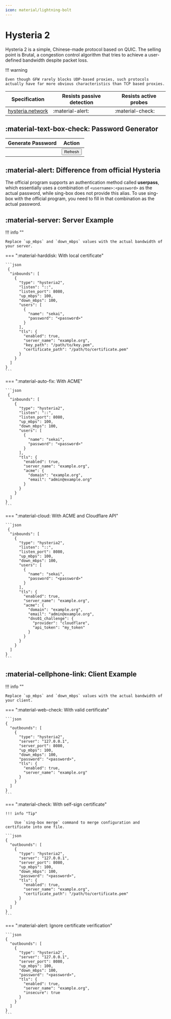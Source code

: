```yaml
---
icon: material/lightning-bolt
---
```


# Hysteria 2

Hysteria 2 is a simple, Chinese-made protocol based on QUIC.
The selling point is Brutal, a congestion control algorithm that
tries to achieve a user-defined bandwidth despite packet loss.

!!! warning

    Even though GFW rarely blocks UDP-based proxies, such protocols actually have far more obvious characteristics than TCP based proxies.

| Specification                                                             | Resists passive detection | Resists active probes |
|---------------------------------------------------------------------------|---------------------------|-----------------------|
| [hysteria.network](https://v2.hysteria.network/docs/developers/Protocol/) | :material-alert:          | :material-check:      |

## :material-text-box-check: Password Generator

| Generate Password          | Action                                                          |
|----------------------------|-----------------------------------------------------------------|
| <code id="password"><code> | <button class="md-button" onclick="generate()">Refresh</button> |

<script>
    function generate() {
        const array = new Uint8Array(16);
        window.crypto.getRandomValues(array);
        document.getElementById("password").textContent = btoa(String.fromCharCode.apply(null, array));
    }
    generate();
</script>

## :material-alert: Difference from official Hysteria

The official program supports an authentication method called **userpass**,
which essentially uses a combination of `<username>:<password>` as the actual password,
while sing-box does not provide this alias.
To use sing-box with the official program, you need to fill in that combination as the actual password.

## :material-server: Server Example

!!! info ""

    Replace `up_mbps` and `down_mbps` values with the actual bandwidth of your server.

=== ":material-harddisk: With local certificate"

    ```json
     {
      "inbounds": [
        {
          "type": "hysteria2",
          "listen": "::",
          "listen_port": 8080,
          "up_mbps": 100,
          "down_mbps": 100,
          "users": [
            {
              "name": "sekai",
              "password": "<password>"
            }
          ],
          "tls": {
            "enabled": true,
            "server_name": "example.org",
            "key_path": "/path/to/key.pem",
            "certificate_path": "/path/to/certificate.pem"
          }
        }
      ]
    }
    ```

=== ":material-auto-fix: With ACME"

    ```json
     {
      "inbounds": [
        {
          "type": "hysteria2",
          "listen": "::",
          "listen_port": 8080,
          "up_mbps": 100,
          "down_mbps": 100,
          "users": [
            {
              "name": "sekai",
              "password": "<password>"
            }
          ],
          "tls": {
            "enabled": true,
            "server_name": "example.org",
            "acme": {
              "domain": "example.org",
              "email": "admin@example.org"
            }
          }
        }
      ]
    }
    ```

=== ":material-cloud: With ACME and Cloudflare API"

    ```json
     {
      "inbounds": [
        {
          "type": "hysteria2",
          "listen": "::",
          "listen_port": 8080,
          "up_mbps": 100,
          "down_mbps": 100,
          "users": [
            {
              "name": "sekai",
              "password": "<password>"
            }
          ],
          "tls": {
            "enabled": true,
            "server_name": "example.org",
            "acme": {
              "domain": "example.org",
              "email": "admin@example.org",
              "dns01_challenge": {
                "provider": "cloudflare",
                "api_token": "my_token"
              }
            }
          }
        }
      ]
    }
    ```

## :material-cellphone-link: Client Example

!!! info ""

    Replace `up_mbps` and `down_mbps` values with the actual bandwidth of your client.

=== ":material-web-check: With valid certificate"

    ```json
    {
      "outbounds": [
        {
          "type": "hysteria2",
          "server": "127.0.0.1",
          "server_port": 8080,
          "up_mbps": 100,
          "down_mbps": 100,
          "password": "<password>",
          "tls": {
            "enabled": true,
            "server_name": "example.org"
          }
        }
      ]
    }
    ```

=== ":material-check: With self-sign certificate"

    !!! info "Tip"
        
        Use `sing-box merge` command to merge configuration and certificate into one file.

    ```json
    {
      "outbounds": [
        {
          "type": "hysteria2",
          "server": "127.0.0.1",
          "server_port": 8080,
          "up_mbps": 100,
          "down_mbps": 100,
          "password": "<password>",
          "tls": {
            "enabled": true,
            "server_name": "example.org",
            "certificate_path": "/path/to/certificate.pem"
          }
        }
      ]
    }
    ```

=== ":material-alert: Ignore certificate verification"

    ```json
    {
      "outbounds": [
        {
          "type": "hysteria2",
          "server": "127.0.0.1",
          "server_port": 8080,
          "up_mbps": 100,
          "down_mbps": 100,
          "password": "<password>",
          "tls": {
            "enabled": true,
            "server_name": "example.org",
            "insecure": true
          }
        }
      ]
    }
    ```
